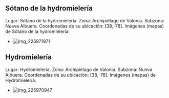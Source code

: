 ## Sótano de la hydromielería
Lugar: Sótano de la hydromielería.
Zona: Archipiélago de Valonia.
Subzona: Nueva Albuera.
Coordenadas de su ubicación: [38,-78].
Imágenes (mapas) de Sótano de la hydromielería:
- ![img_225971971](https://media.discordapp.net/attachments/1115311447145193482/1115355532291756122/225971971.jpg)

## Hydromielería
Lugar: Hydromielería.
Zona: Archipiélago de Valonia.
Subzona: Nueva Albuera.
Coordenadas de su ubicación: [38,-78].
Imágenes (mapas) de Hydromielería:
- ![img_225970947](https://media.discordapp.net/attachments/1115311447145193482/1115355511479607356/225970947.jpg)